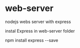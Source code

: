 # web-server
nodejs webs server with express

instal Express in web-server folder

npm install express --save
